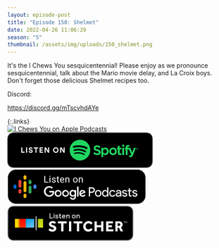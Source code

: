 ```yaml
---
layout: episode-post
title: "Episode 150: Shelmet"
date: 2022-04-26 11:06:29
season: "5"
thumbnail: /assets/img/uploads/150_shelmet.png
---
```

It's the I Chews You sesquicentennial! Please enjoy as we pronounce sesquicentennial, talk about the Mario movie delay, and La Croix boys. Don't forget those delicious Shelmet recipes too.

Discord:[](https://discord.gg/mTscvhdAYe)

<https://discord.gg/mTscvhdAYe>

{:.links}  
[![I Chews You on Apple Podcasts](https://linkmaker.itunes.apple.com/en-us/badge-lrg.svg?releaseDate=2019-04-16T00:00:00Z&kind=podcast&bubble=podcasts)](https://podcasts.apple.com/us/podcast/150-shelmet/id1455409177?i=1000558746274)  [![I Chews You on Spotify](/assets/img/uploads/spotify-badge-button.svg)](https://open.spotify.com/episode/6ErDl9PUaK1jUXkfDUn2m8?si=tH4RmXELSoS5PFKlQ4mfvA)  [![I Chews You on Google Podcasts](/assets/img/uploads/google-podcasts-badge-button.svg)](https://podcasts.google.com/feed/aHR0cHM6Ly9pY2hld3N5b3UubGlic3luLmNvbS9yc3M/episode/Nzk3Zjk1ZmYtYjI4Ni00Y2VhLThmZGMtYjMyZWY3YWVlYmMw?sa=X&ved=0CAUQkfYCahcKEwi42J-C6rT3AhUAAAAAHQAAAAAQAQ)  [![I Chews You on Stitcher](/assets/img/uploads/stitcher-badge-button.svg)](https://www.stitcher.com/s?eid=92315424)
